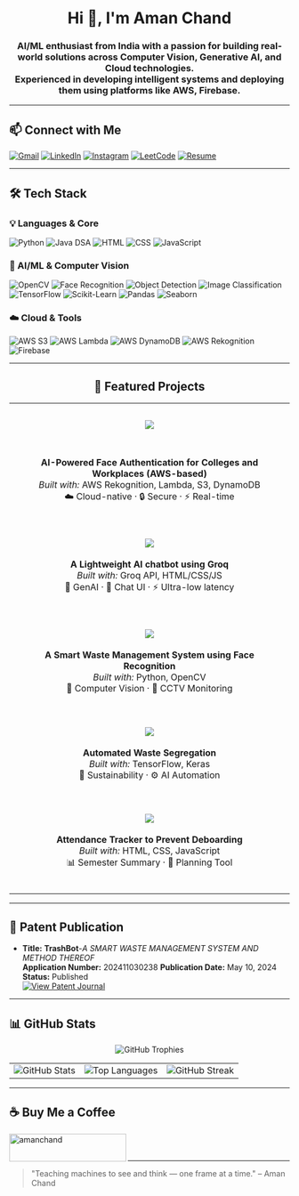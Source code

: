 <h1 align="center">Hi 👋, I'm Aman Chand</h1>

<h3 align="center">
  AI/ML enthusiast from India with a passion for building real-world solutions across Computer Vision, Generative AI, and Cloud technologies.
  <br/>
  Experienced in developing intelligent systems and deploying them using platforms like AWS, Firebase.
</h3>

---

## 📫 Connect with Me

[![Gmail](https://img.shields.io/badge/Gmail-amanchand8726@gmail.com-D14836?style=for-the-badge&logo=gmail&logoColor=white)](mailto:amanchand8726@gmail.com)
[![LinkedIn](https://img.shields.io/badge/LinkedIn-amanchand01-0077B5?style=for-the-badge&logo=linkedin&logoColor=white)](https://linkedin.com/in/amanchand01)
[![Instagram](https://img.shields.io/badge/Instagram-amanrudra01-E4405F?style=for-the-badge&logo=instagram&logoColor=white)](https://instagram.com/amanrudra01)
[![LeetCode](https://img.shields.io/badge/LeetCode-amanchand8726-FFA116?style=for-the-badge&logo=leetcode&logoColor=white)](https://leetcode.com/amanchand8726/)
[![Resume](https://img.shields.io/badge/Resume-View-blue?style=for-the-badge&logo=googledrive&logoColor=white)](https://drive.google.com/file/d/1ujXVo6xdaPFdk4lZW8tgoFmiHbvzFH7J/view?usp=drive_link)

---

## 🛠️ Tech Stack

### 💡 Languages & Core
![Python](https://img.shields.io/badge/Python-3776AB?style=for-the-badge&logo=python&logoColor=white)
![Java DSA](https://img.shields.io/badge/Java%20for%20DSA-ED8B00?style=for-the-badge&logo=java&logoColor=white)
![HTML](https://img.shields.io/badge/HTML-e34c26?style=for-the-badge&logo=html5&logoColor=white)
![CSS](https://img.shields.io/badge/CSS-264de4?style=for-the-badge&logo=css3&logoColor=white)
![JavaScript](https://img.shields.io/badge/JavaScript-F7DF1E?style=for-the-badge&logo=javascript&logoColor=black)


### 🧠 AI/ML & Computer Vision
![OpenCV](https://img.shields.io/badge/OpenCV-27338e?style=for-the-badge&logo=opencv&logoColor=white)
![Face Recognition](https://img.shields.io/badge/_Face_Recognition-blueviolet?style=for-the-badge)
![Object Detection](https://img.shields.io/badge/_Object_Detection-blue?style=for-the-badge)
![Image Classification](https://img.shields.io/badge/_Image_Classification-green?style=for-the-badge)
![TensorFlow](https://img.shields.io/badge/TensorFlow-FF6F00?style=for-the-badge&logo=tensorflow&logoColor=white)
![Scikit-Learn](https://img.shields.io/badge/Scikit--Learn-F7931E?style=for-the-badge&logo=scikit-learn&logoColor=white)
![Pandas](https://img.shields.io/badge/Pandas-150458?style=for-the-badge&logo=pandas&logoColor=white)
![Seaborn](https://img.shields.io/badge/Seaborn-0769AD?style=for-the-badge&logo=python&logoColor=white)

### ☁️ Cloud & Tools
![AWS S3](https://img.shields.io/badge/AWS_S3-569A31?style=for-the-badge&logo=amazon-s3&logoColor=white)
![AWS Lambda](https://img.shields.io/badge/AWS_Lambda-FF9900?style=for-the-badge&logo=aws-lambda&logoColor=white)
![AWS DynamoDB](https://img.shields.io/badge/DynamoDB-4053D6?style=for-the-badge&logo=amazon-dynamodb&logoColor=white)
![AWS Rekognition](https://img.shields.io/badge/AWS_Rekognition-orange?style=for-the-badge&logo=amazon-aws&logoColor=white)
![Firebase](https://img.shields.io/badge/Firebase-FFCA28?style=for-the-badge&logo=firebase&logoColor=black)

---
<h2 align="center">🚀 Featured Projects</h2>


<table align="center" width="100%">
  <tr>
    <td align="center" width="100%" style="padding: 20px;">
      <div align="center" style="margin: 10px 0;">
  <a href="https://github.com/amanrudra01/Trash-Bot">
    <img src="https://img.shields.io/badge/TrashBot-Waste%20Monitor-44cc11?style=for-the-badge&logo=opencv&logoColor=white">
  </a>
</div>
      <br><br>
      <b>AI-Powered Face Authentication for Colleges and Workplaces (AWS-based)</b><br>
      <i>Built with:</i> AWS Rekognition, Lambda, S3, DynamoDB<br>
      ☁️ Cloud-native · 🔒 Secure · ⚡ Real-time
      <br><br>
    </td>
  </tr>
  

  <tr>
    <td align="center" style="padding: 20px;">
      <a href="https://github.com/amanrudra01/GroqIt">
        <img src="https://img.shields.io/badge/GroqIt-GenAI%20Chatbot-orange?style=for-the-badge&logo=groq&logoColor=white" />
      </a>
      <br><br>
      <b>A Lightweight AI chatbot using Groq</b><br>
      <i>Built with:</i> Groq API, HTML/CSS/JS<br>
      🤖 GenAI · 💬 Chat UI · ⚡ Ultra-low latency
      <br><br>
    </td>
  </tr>

  <tr>
    <td align="center" style="padding: 20px;">
      <a href="https://github.com/amanrudra01/Trash-Bot">
        <img src="https://img.shields.io/badge/TrashBot-Waste%20Monitor-44cc11?style=for-the-badge&logo=opencv&logoColor=white" />
      </a>
      <br><br>
      <b>A Smart Waste Management System using Face Recognition</b><br>
      <i>Built with:</i> Python, OpenCV<br>
      🧠 Computer Vision · 🎥 CCTV Monitoring
      <br><br>
    </td>
  </tr>

  <tr>
    <td align="center" style="padding: 20px;">
      <a href="https://github.com/amanrudra01/EcoSplit">
        <img src="https://img.shields.io/badge/EcoSplit-Waste%20Segregator-brightgreen?style=for-the-badge&logo=tensorflow&logoColor=white" />
      </a>
      <br><br>
      <b>Automated Waste Segregation</b><br>
      <i>Built with:</i> TensorFlow, Keras<br>
      🌱 Sustainability · ⚙️ AI Automation
      <br><br>
    </td>
  </tr>


  <tr>
    <td align="center" style="padding: 20px;">
      <a href="https://github.com/amanrudra01/Anti-Deboard-System-OR-Attendance-Tracker">
        <img src="https://img.shields.io/badge/Anti--Deboard--System-Attendance%20Tracker-1e90ff?style=for-the-badge&logo=javascript&logoColor=white" />
      </a>
      <br><br>
      <b>Attendance Tracker to Prevent Deboarding</b><br>
      <i>Built with:</i> HTML, CSS, JavaScript<br>
      📊 Semester Summary · 📅 Planning Tool
      <br><br>
    </td>
  </tr>
</table>





---

## 🧾 Patent Publication

- **Title:** **TrashBot**-*A SMART WASTE MANAGEMENT SYSTEM AND METHOD THEREOF*  
  **Application Number:** 202411030238
  **Publication Date:** May 10, 2024  
  **Status:** Published  
  [![View Patent Journal](https://img.shields.io/badge/View-Patent_Journal-blue?style=for-the-badge)](https://drive.google.com/file/d/1f_R7YN0v-C1dLkwESPZAKpj--YbVe8n8/view?usp=drive_link)

---

## 📊 GitHub Stats
<p align="center">
  <img src="https://github-profile-trophy.vercel.app/?username=amanrudra01&theme=tokyonight&margin-w=10&margin-h=10&no-frame=true" alt="GitHub Trophies" />
</p>
<table>
  <tr>
    <td>
      <img src="https://github-readme-stats.vercel.app/api?username=amanrudra01&show_icons=true&theme=tokyonight" alt="GitHub Stats" />
    </td>
    <td>
      <img src="https://github-readme-stats.vercel.app/api/top-langs/?username=amanrudra01&layout=compact&theme=tokyonight" alt="Top Languages" />
    </td>
    <td>
      <img src="https://github-readme-streak-stats.herokuapp.com/?user=amanrudra01&theme=tokyonight" alt="GitHub Streak" />
    </td>
  </tr>
</table>


---
## ☕ Buy Me a Coffee

<p><a href="https://www.buymeacoffee.com/amanchand"> <img align="left" src="https://cdn.buymeacoffee.com/buttons/v2/default-yellow.png" height="50" width="210" alt="amanchand" /></a></p><br><br>

---

> "Teaching machines to see and think — one frame at a time." – Aman Chand
